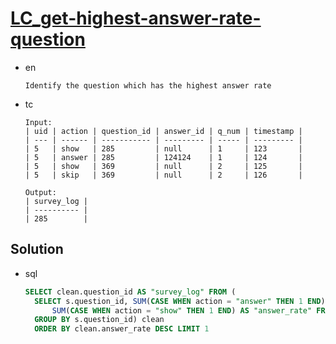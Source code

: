 # [LC_get-highest-answer-rate-question](https://leetcode.com/problems/get-highest-answer-rate-question)

* en

  ```en
  Identify the question which has the highest answer rate
  ```

* tc

  ```tc
  Input:
  | uid | action | question_id | answer_id | q_num | timestamp |
  | --- | ------ | ----------- | --------- | ----- | --------- |
  | 5   | show   | 285         | null      | 1     | 123       |
  | 5   | answer | 285         | 124124    | 1     | 124       |
  | 5   | show   | 369         | null      | 2     | 125       |
  | 5   | skip   | 369         | null      | 2     | 126       |

  Output:
  | survey_log |
  | ---------- |
  | 285        |
  ```

## Solution

* sql

  ```sql
  SELECT clean.question_id AS "survey_log" FROM (
    SELECT s.question_id, SUM(CASE WHEN action = "answer" THEN 1 END)/
        SUM(CASE WHEN action = "show" THEN 1 END) AS "answer_rate" FROM survey_log s
    GROUP BY s.question_id) clean
    ORDER BY clean.answer_rate DESC LIMIT 1
  ```
